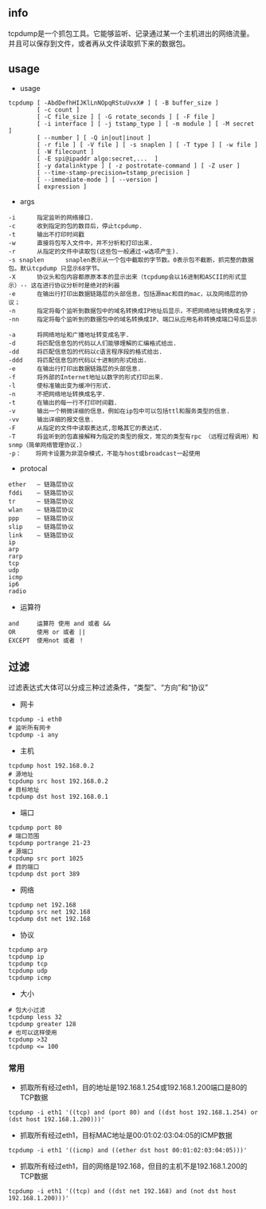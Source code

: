 ## info

tcpdump是一个抓包工具。它能够监听、记录通过某一个主机进出的网络流量。并且可以保存到文件，或者再从文件读取抓下来的数据包。

## usage

* usage 

```
tcpdump [ -AbdDefhHIJKlLnNOpqRStuUvxX# ] [ -B buffer_size ]
        [ -c count ]
        [ -C file_size ] [ -G rotate_seconds ] [ -F file ]
        [ -i interface ] [ -j tstamp_type ] [ -m module ] [ -M secret ]
        [ --number ] [ -Q in|out|inout ]
        [ -r file ] [ -V file ] [ -s snaplen ] [ -T type ] [ -w file ]
        [ -W filecount ]
        [ -E spi@ipaddr algo:secret,...  ]
        [ -y datalinktype ] [ -z postrotate-command ] [ -Z user ]
        [ --time-stamp-precision=tstamp_precision ]
        [ --immediate-mode ] [ --version ]
        [ expression ]
```

* args

```
-i      指定监听的网络接口.
-c      收到指定的包的数目后，停止tcpdump.
-t      输出不打印时间戳
-w      直接将包写入文件中，并不分析和打印出来.
-r      从指定的文件中读取包(这些包一般通过-w选项产生).
-s snaplen      snaplen表示从一个包中截取的字节数。0表示包不截断，抓完整的数据包。默认tcpdump 只显示68字节。
-X      协议头和包内容都原原本本的显示出来（tcpdump会以16进制和ASCII的形式显示）-- 这在进行协议分析时是绝对的利器
-e      在输出行打印出数据链路层的头部信息，包括源mac和目的mac，以及网络层的协议；
-n      指定将每个监听到数据包中的域名转换成IP地址后显示，不把网络地址转换成名字；
-nn     指定将每个监听到的数据包中的域名转换成IP、端口从应用名称转换成端口号后显示

-a      将网络地址和广播地址转变成名字.
-d      将匹配信息包的代码以人们能够理解的汇编格式给出.
-dd     将匹配信息包的代码以c语言程序段的格式给出.
-ddd    将匹配信息包的代码以十进制的形式给出.
-e      在输出行打印出数据链路层的头部信息.
-f      将外部的Internet地址以数字的形式打印出来.
-l      使标准输出变为缓冲行形式.
-n      不把网络地址转换成名字.
-t      在输出的每一行不打印时间戳.
-v      输出一个稍微详细的信息，例如在ip包中可以包括ttl和服务类型的信息.
-vv     输出详细的报文信息.
-F      从指定的文件中读取表达式,忽略其它的表达式.
-T      将监听到的包直接解释为指定的类型的报文，常见的类型有rpc （远程过程调用）和snmp（简单网络管理协议.）
-p：    将网卡设置为非混杂模式，不能与host或broadcast一起使用
```

* protocal

```
ether   – 链路层协议
fddi    – 链路层协议
tr      – 链路层协议
wlan    – 链路层协议
ppp     – 链路层协议
slip    – 链路层协议
link    – 链路层协议
ip
arp
rarp
tcp
udp
icmp
ip6
radio
```

* 运算符

```
and     运算符 使用 and 或者 &&
OR      使用 or 或者 ||
EXCEPT  使用not 或者 ！
```


## 过滤

过滤表达式大体可以分成三种过滤条件，“类型”、“方向”和“协议”

* 网卡

```
tcpdump -i eth0
# 监听所有网卡
tcpdump -i any
```

* 主机

```
tcpdump host 192.168.0.2
# 源地址
tcpdump src host 192.168.0.2
# 目标地址
tcpdump dst host 192.168.0.1
```

* 端口

```
tcpdump port 80
# 端口范围
tcpdump portrange 21-23
# 源端口
tcpdump src port 1025
# 目的端口 
tcpdump dst port 389
```

* 网络

```
tcpdump net 192.168
tcpdump src net 192.168
tcpdump dst net 192.168
```

* 协议

```
tcpdump arp
tcpdump ip
tcpdump tcp
tcpdump udp
tcpdump icmp

```

* 大小

```
# 包大小过滤
tcpdump less 32
tcpdump greater 128
# 也可以这样使用
tcpdump >32
tcpdump <= 100
```


### 常用

* 抓取所有经过eth1，目的地址是192.168.1.254或192.168.1.200端口是80的TCP数据

```
tcpdump -i eth1 '((tcp) and (port 80) and ((dst host 192.168.1.254) or (dst host 192.168.1.200)))'
```

* 抓取所有经过eth1，目标MAC地址是00:01:02:03:04:05的ICMP数据

```
tcpdump -i eth1 '((icmp) and ((ether dst host 00:01:02:03:04:05)))'
```

* 抓取所有经过eth1，目的网络是192.168，但目的主机不是192.168.1.200的TCP数据

```
tcpdump -i eth1 '((tcp) and ((dst net 192.168) and (not dst host 192.168.1.200)))'
```